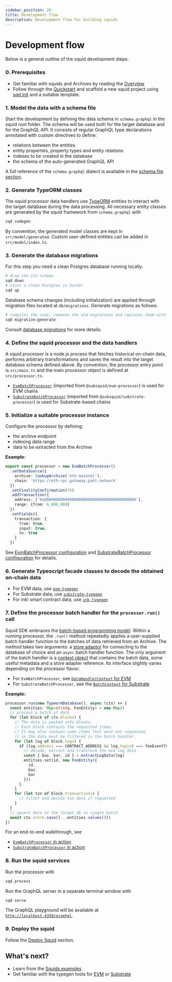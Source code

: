 ```yaml
---
sidebar_position: 20
title: Development flow
description: Development flow for building squids
---
```


# Development flow

Below is a general outline of the squid development steps. 

### 0. Prerequisites

- Get familiar with squids and Archives by reading the [Overview](/basics/overview)
- Follow through the [Quickstart](/quickstart) and scaffold a new squid project using [sqd init](/squid-cli/init) and a suitable template.

### 1. Model the data with a schema file

Start the development by defining the data schema in `schema.graphql` in the squid root folder. The schema will be used both for the target database and for the GraphQL API. It consists of regular GraphQL type declarations annotated with custom directives to define:
- relations between the entities
- entity properties, property types and entity relations 
- indexes to be created in the database
- the schema of the auto-generated GraphQL API

A full reference of the `schema.graphql` dialect is available in the [schema file section](/basics/schema-file).

### 2. Generate TypeORM classes

The squid processor data handlers use [TypeORM](https://typeorm.io) entities
to interact with the target database during the data processing. All necessary entity classes are
generated by the squid framework from `schema.graphql` with 
```bash
sqd codegen
```

By convention, the generated model classes are kept in `src/model/generated`. Custom user-defined entities can
be added in `src/model/index.ts`.

### 3. Generate the database migrations

For this step you need a clean Postgres database running locally:
```bash
# drop the old schema
sqd down
# start a clean Postgres in Docker
sqd up
```

Database schema changes (including initialization) are applied through migration files located at `db/migrations`. Generate migrations as follows:
```bash
# compiles the code, removes the old migrations and replaces them with new ones
sqd migration:generate
```

Consult [database migrations](/basics/db-migrations) for more details.

### 4. Define the squid processor and the data handlers

A squid processor is a node.js process that fetches historical on-chain data, performs arbitrary transformations and saves the result into the target database schema defined above. By convention, the processor entry point is `src/main.ts` and the main processor object is defined at `src/processor.ts`.

- [`EvmBatchProcessor`](/evm-indexing) (imported from `@subsquid/evm-processor`) is used for EVM chains
- [`SubstrateBatchProcessor`](/firesquid/substrate-indexing) (imported from `@subsquid/substrate-processor`) is used for Substrate-based chains

[//]: # (!!!! Remove the /firesquid reference above once ArrowSquid for Substrate is released)

### 5. Initialize a suitable processor instance 

Configure the processor by defining:
- the archive endpoint
- indexing data range
- data to be extracted from the Archive

**Example:**
```ts title=src/processor.ts
export const processor = new EvmBatchProcessor()
  .setDataSource({
    archive: lookupArchive('eth-mainnet'),
    chain: 'https://eth-rpc.gateway.pokt.network'
  })
  .setFinalityConfirmation(75)
  .addTransaction({
    address: ['0x0000000000000000000000000000000000000000'],
    range: {from: 6_000_000}
  })
  .setFields({
    transaction: {
      from: true,
      input: true,
      to: true
    }
  })
```

See [EvmBatchProcessor configuration](/evm-indexing/configuration) and [SubstrateBatchProcessor configuration](/firesquid/substrate-indexing/configuration) for details.

[//]: # (!!!! Update the link above once ArrowSquid for Substrate is released)

### 6. Generate Typescript facade classes to decode the obtained on-chain data

- For EVM data, use [`evm-typegen`](/evm-indexing/squid-evm-typegen)
- For Substrate data, use [`substrate-typegen`](/firesquid/substrate-indexing/squid-substrate-typegen)
- For ink! smart contract data, use [`ink-typegen`](https://github.com/subsquid/squid-sdk/tree/master/substrate/ink-typegen)

### 7. Define the processor batch handler for the `processor.run()` call

Squid SDK embraces the [batch-based programming model](/basics/batch-processing). Within a running processor, the `.run()` method repeatedly applies a user-supplied batch handler function to the batches of data retrieved from an Archive. The method takes two arguments: a [store adaptor](/store) for connecting to the database of choice and an `async` batch handler function. The only argument of the batch handler is a [context object](/basics/squid-processor/#batch-context) that contains the batch data, some useful metadata and a store adapter reference. Its interface slightly varies depending on the processor flavor:

- For `EvmBatchProcessor`, see [`DataHandlerContext` for EVM](/evm-indexing/context-interfaces)
- For `SubstrateBatchProcessor`, see the [`BatchContext` for Substrate](/firesquid/substrate-indexing/context-interfaces)

[//]: # (!!!! Update the link above once ArrowSquid for Substrate is released)

**Example:**
```ts title=src/main.ts
processor.run(new TypeormDatabase(), async (ctx) => {
  const entities: Map<string, FooEntity> = new Map()
  // process a batch of data 
  for (let block of ctx.blocks) {
    // The data is packed into blocks.
    // Each block contains the requested items.
    // It may also contain some items that were not requested,
    // so the data must be filtered in the batch handler.
    for (let log of block.logs) {
      if (log.address === CONTRACT_ADDRESS && log.topic0 === fooEventTopic) {
        // decode, extract and transform the evm log data
        const { baz, bar, id } = extractLogData(log)
        entities.set(id, new FooEntity({
          id,
          baz,
          bar
        }))
      }
    }
    for (let txn of block.transactions) {
      // filter and decode txn data if requested
    }
  }
  // upsert data to the target db in single batch
  await ctx.store.save([...entities.values()])
})
```

For an end-to-end walkthrough, see

- [`EvmBatchProcessor` in action](/evm-indexing/batch-processor-in-action)
- [`SubstrateBatchProcessor` in action](/firesquid/substrate-indexing/batch-processor-in-action)

[//]: # (!!!! Remove the /firesquid reference above once ArrowSquid for Substrate is released)

### 8. Run the squid services

Run the processor with
```bash
sqd process
```

Run the GraphQL server in a separate terminal window with
```bash
sqd serve
```
The GraphQL playground will be available at [`http://localhost:4350/graphql`](http://localhost:4350/graphql).

### 9. Deploy the squid

Follow the [Deploy Squid](/deploy-squid) section.

## What's next?

- Learn from the [Squids examples](/examples)
- Get familiar with the typegen tools for [EVM](/evm-indexing/squid-evm-typegen) or [Substrate](/firesquid/substrate-indexing/squid-substrate-typegen)

[//]: # (!!!! Update the /firesquid links above once ArrowSquid for Substrate is released)
